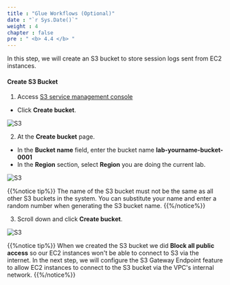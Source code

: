 ```yaml
---
title : "Glue Workflows (Optional)"
date : "`r Sys.Date()`"
weight : 4
chapter : false
pre : " <b> 4.4 </b> "
---
```



In this step, we will create an S3 bucket to store session logs sent from EC2 instances.

#### Create **S3 Bucket**

1. Access [S3 service management console](https://s3.console.aws.amazon.com/s3/home)
  + Click **Create bucket**.

![S3](/images/4.s3/005-s3.png)

2. At the **Create bucket** page.
  + In the **Bucket name** field, enter the bucket name **lab-yourname-bucket-0001**
  + In the **Region** section, select **Region** you are doing the current lab.

![S3](/images/4.s3/006-s3.png)

 {{%notice tip%}}
The name of the S3 bucket must not be the same as all other S3 buckets in the system. You can substitute your name and enter a random number when generating the S3 bucket name.
{{%/notice%}}

3. Scroll down and click **Create bucket**.

![S3](/images/4.s3/007-s3.png)

 {{%notice tip%}}
When we created the S3 bucket we did **Block all public access** so our EC2 instances won't be able to connect to S3 via the internet.
In the next step, we will configure the S3 Gateway Endpoint feature to allow EC2 instances to connect to the S3 bucket via the VPC's internal network.
{{%/notice%}}